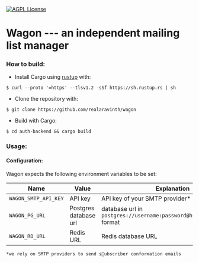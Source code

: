 [![AGPL License](https://img.shields.io/badge/license-AGPL-blue.svg)](http://www.gnu.org/licenses/agpl-3.0)
# Wagon --- an independent mailing list manager

### How to build:

* Install Cargo using [rustup](https://rustup.rs/) with:
```
$ curl --proto '=https' --tlsv1.2 -sSf https://sh.rustup.rs | sh
```

* Clone the repository with:
```
$ git clone https://github.com/realaravinth/wagon
```

* Build with Cargo:
``` 
$ cd auth-backend && cargo build
```

### Usage:

#### Configuration:
Wagon expects the following environment variables to be set:

| Name | Value           | Explanation  |
| ------------- |-------------| -----|
| `WAGON_SMTP_API_KEY`| API key | API key of your SMTP provider* |
| `WAGON_PG_URL`| Postgres database url |   database url in `postgres://username:password@host/database_name` format |
| `WAGON_RD_URL` | Redis URL      |    Redis database URL |


	*we rely on SMTP providers to send subscriber conformation emails
